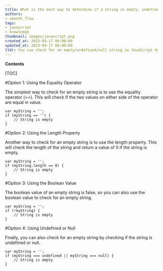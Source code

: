 ```yaml
---
title: What is the best way to determine if a string is empty, undefined, or null in javascript?
authors:
- smooth_flow
tags:
- javascript
- knowledge
thumbnail: images/javascript.png
created_at: 2023-04-17 00:00:00
updated_at: 2023-04-17 00:00:00
tldr: You can check for an empty/undefined/null string in JavaScript by using the comparison operator `===` to compare the string to null, undefined, or an empty string (``).
---
```


**Contents**

[TOC]

#Option 1: Using the Equality Operator

The simplest way to check for an empty string is to use the equality operator (==). This will check if the two values on either side of the operator are equal in value.

```
var myString = '';
if (myString == '') {
    // String is empty
}
```

#Option 2: Using the Length Property

Another way to check for an empty string is to use the length property. This will check the length of the string and return a value of 0 if the string is empty.

```
var myString = '';
if (myString.length == 0) {
    // String is empty
}
```

#Option 3: Using the Boolean Value

The boolean value of an empty string is false, so you can also use the boolean value to check for an empty string.

```
var myString = '';
if (!myString) {
    // String is empty
}
```

#Option 4: Using Undefined or Null

Finally, you can also check for an empty string by checking if the string is undefined or null.

```
var myString = '';
if (myString === undefined || myString === null) {
    // String is empty
}
```
